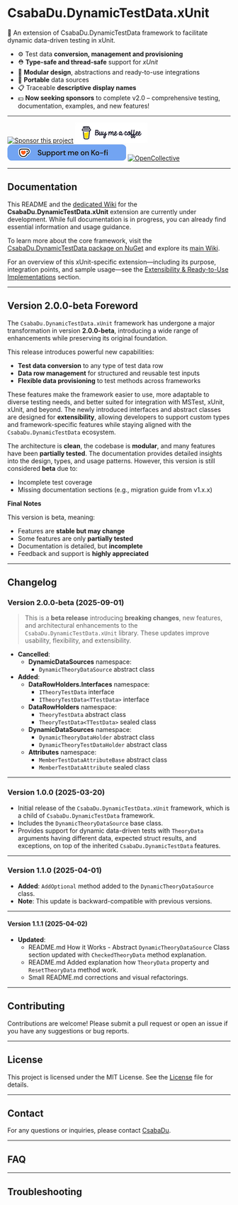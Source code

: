 ﻿# CsabaDu.DynamicTestData.xUnit


🎯 An extension of CsabaDu.DynamicTestData framework to facilitate dynamic data-driven testing in xUnit.  

- ⚙️ Test data **conversion, management and provisioning**
- ⛑️ **Type-safe and thread-safe** support for *xUnit*
- 🧩 **Modular design**, abstractions and ready-to-use integrations
- 💼 **Portable** data sources
- 📋 Traceable **descriptive display names**
- 💵 **Now seeking sponsors** to complete v2.0 – comprehensive testing, documentation, examples, and new features!

---

[![Sponsor this project](https://img.shields.io/badge/Sponsor_on_GitHub-💖-ff69b4?style=flat-square)](https://github.com/sponsors/CsabaDu) 
[![Buy me a coffee](https://raw.githubusercontent.com/CsabaDu/CsabaDu.DynamicTestData/refs/heads/master/_Images/white-button_15.png)](https://buymeacoffee.com/csabadu) 
[![Support Me a Ko-fi](https://raw.githubusercontent.com/CsabaDu/CsabaDu.DynamicTestData/refs/heads/master/_Images/SupportMeOnKofi_20.png)](https://ko-fi.com/csabadu) 
[![OpenCollective](https://opencollective.com/static/images/opencollectivelogo-footer-n.svg)](https://opencollective.com/csabadudynamictestdata)  

---

## Documentation

This README and the [dedicated Wiki](https://github.com/CsabaDu/CsabaDu.DynamicTestData.xUnit/wiki) for the **CsabaDu.DynamicTestData.xUnit** extension are currently under development. While full documentation is in progress, you can already find essential information and usage guidance.

To learn more about the core framework, visit the [CsabaDu.DynamicTestData package on NuGet](https://www.nuget.org/packages/CsabaDu.DynamicTestData/2.0.6-beta) and explore its [main Wiki](https://github.com/CsabaDu/CsabaDu.DynamicTestData/wiki).

For an overview of this xUnit-specific extension—including its purpose, integration points, and sample usage—see the [Extensibility & Ready-to-Use Implementations](https://github.com/CsabaDu/CsabaDu.DynamicTestData/wiki/02.08-%F0%9F%93%90-Extensibility-&-Ready-to-Use-Implementations#-xunit) section.

---

## Version 2.0.0-beta Foreword

The `CsabaDu.DynamicTestData.xUnit` framework has undergone a major transformation in version **2.0.0-beta**, introducing a wide range of enhancements while preserving its original foundation.

This release introduces powerful new capabilities:
- **Test data conversion** to any type of test data row
- **Data row management** for structured and reusable test inputs
- **Flexible data provisioning** to test methods across frameworks

These features make the framework easier to use, more adaptable to diverse testing needs, and better suited for integration with MSTest, xUnit, xUnit, and beyond. The newly introduced interfaces and abstract classes are designed for **extensibility**, allowing developers to support custom types and framework-specific features while staying aligned with the `CsabaDu.DynamicTestData` ecosystem.

The architecture is **clean**, the codebase is **modular**, and many features have been **partially tested**. The documentation provides detailed insights into the design, types, and usage patterns. However, this version is still considered **beta** due to:
- Incomplete test coverage
- Missing documentation sections (e.g., migration guide from v1.x.x)

**Final Notes**  

This version is beta, meaning:
  - Features are **stable but may change**  
  - Some features are only **partially tested**  
  - Documentation is detailed, but **incomplete**  
  - Feedback and support is **highly appreciated**  

---

## Changelog  

### **Version 2.0.0-beta** (2025-09-01)

> This is a **beta release** introducing **breaking changes**, new features, and architectural enhancements to the `CsabaDu.DynamicTestData.xUnit` library. These updates improve usability, flexibility, and extensibility.

- **Cancelled**:
  - **DynamicDataSources** namespace:
    - `DynamicTheoryDataSource` abstract class
- **Added**:
  - **DataRowHolders.Interfaces** namespace:
    - `ITheoryTestData` interface
    - `ITheoryTestData<TTestData>` interface
  - **DataRowHolders** namespace:
    - `TheoryTestData` abstract class
    - `TheoryTestData<TTestData>` sealed class
  - **DynamicDataSources** namespace:
    - `DynamicTheoryDataHolder` abstract class
    - `DynamicTheoryTestDataHolder` abstract class
  - **Attributes** namespace:
    - `MemberTestDataAttributeBase` abstract class
    - `MemberTestDataAttribute` sealed class

---
### **Version 1.0.0** (2025-03-20)

- Initial release of the `CsabaDu.DynamicTestData.xUnit` framework, which is a child of `CsabaDu.DynamicTestData` framework.
- Includes the `DynamicTheoryDataSource` base class.
- Provides support for dynamic data-driven tests with `TheoryData` arguments having different data, expected struct results, and exceptions, on top of the inherited `CsabaDu.DynamicTestData` features.

---
### **Version 1.1.0** (2025-04-01)

- **Added**: `AddOptional` method added to the `DynamicTheoryDataSource` class.
- **Note**: This update is backward-compatible with previous versions.

---
#### **Version 1.1.1** (2025-04-02)
- **Updated**:
  - README.md How it Works - Abstract `DynamicTheoryDataSource` Class section updated with `CheckedTheoryData` method explanation.
  - README.md Added explanation how `TheoryData` property and `ResetTheoryData` method work.
  - Small README.md corrections and visual refactorings.  

---
## Contributing

Contributions are welcome! Please submit a pull request or open an issue if you have any suggestions or bug reports.

---
## License

This project is licensed under the MIT License. See the [License](LICENSE.txt) file for details.

---
## Contact

For any questions or inquiries, please contact [CsabaDu](https://github.com/CsabaDu).

---
## FAQ

---
## Troubleshooting
